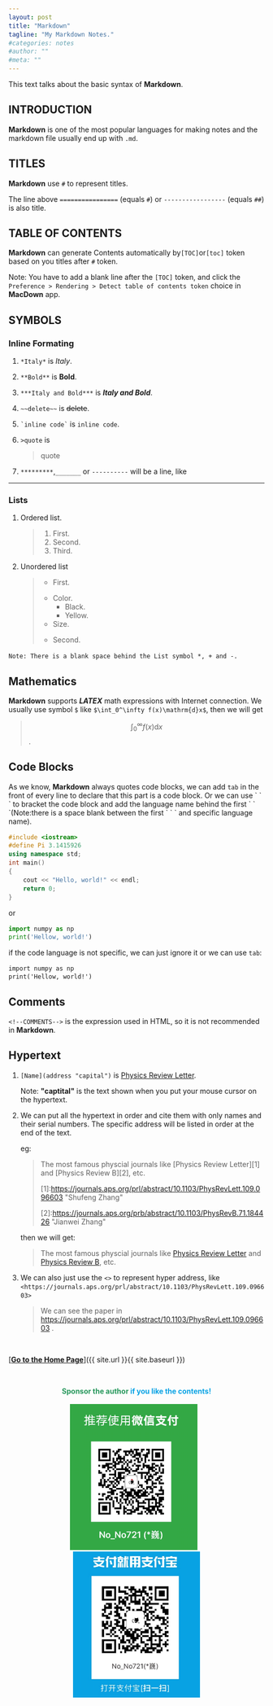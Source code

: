 ```yaml
---
layout: post
title: "Markdown"
tagline: "My Markdown Notes."
#categories: notes
#author: ""
#meta: ""
---
```


This text talks about the basic syntax of **Markdown**.

## INTRODUCTION

**Markdown** is one of the most popular languages for making notes and the markdown file usually end up with ```.md```. 

## TITLES

**Markdown** use `#` to represent titles.

The line above `================` (equals `#`) or `-----------------` (equals `##`) is also title.

## TABLE OF CONTENTS

**Markdown** can generate Contents automatically by`[TOC]`or`[toc]` token based on you titles after `#` token.

Note: You have to add a blank line after the `[TOC]` token, and click the `Preference > Rendering > Detect table of contents token` choice in **MacDown** app.

## SYMBOLS

### Inline Formating

1. `*Italy*` is *Italy*.
2. `**Bold**` is **Bold**.
3. `***Italy and Bold***` is ***Italy and Bold***.
4. `~~delete~~` is ~~delete~~.  
5. ``` `inline code` ``` is `inline code`.
6. `>quote` is
 
	>quote
7. `*********`,`_______` or `----------` will be a line, like 
**********

### Lists

1. Ordered list.

	> 1. First.
	> 2. Second.
	> 3. Third.
	
2. Unordered list
	>*	First.
	>	+ Color.
	>		- Black.
	>		- Yellow.
	>	+ Size.
	>*	Second.

`Note: There is a blank space behind the List symbol *, + and -.`

## Mathematics

**Markdown** supports ***LATEX*** math expressions with Internet connection.
We usually use symbol `$` like `$\int_0^\infty f(x)\mathrm{d}x$`, then we will get
>$$\int_0^\infty f(x)\mathrm{d}x$$
.
<!--for html MathJax latex supports, we have to use $$\letax$$. -->



## Code Blocks

As we know, **Markdown** always quotes code blocks, we can add `tab` in the front of every line to declare that this part is a code block. Or we can use \` \` \` to bracket the code block and add the language name behind the first \` \` \`(Note:there is a space blank between the first \` \` \` and specific language name).


``` cpp
#include <iostream>
#define Pi 3.1415926
using namespace std;
int main()
{
	cout << "Hello, world!" << endl;
	return 0;
}
```
or

``` python
import numpy as np
print('Hellow, world!')
```
if the code language is not specific, we can just ignore it or we can use `tab`:

	import numpy as np
	print('Hellow, world!')

## Comments

`<!--COMMENTS-->` is the expression used in HTML, so it is not recommended in **Markdown**.
<!--my comments-->

## Hypertext

1. `[Name](address "capital")` is
[Physics Review Letter](https://journals.aps.org/prl/abstract/10.1103/PhysRevLett.109.096603 "Shufeng Zhang").

	Note: **"captital"** is the text shown when you put your mouse cursor on the hypertext.

2. We can put all the hypertext in order and cite them with only names and their serial numbers. The specific address will be listed in order at the end of the text.
	
	eg:
	
	>The most famous physcial journals like [Physics Review Letter]\[1] and [Physics Review B]\[2], etc.
	>
	>\[1]:https://journals.aps.org/prl/abstract/10.1103/PhysRevLett.109.096603 "Shufeng Zhang"
	>
	>\[2]:https://journals.aps.org/prb/abstract/10.1103/PhysRevB.71.184426 "Jianwei Zhang"
	
	then we will get:
	>The most famous physcial journals like [Physics Review Letter][1] and [Physics Review B][2], etc.

[1]:https://journals.aps.org/prl/abstract/10.1103/PhysRevLett.109.096603 "Shufeng Zhang"
[2]:https://journals.aps.org/prb/abstract/10.1103/PhysRevB.71.184426 "Jianwei Zhang"

3. We can also just use the `<>` to represent hyper address, like `<https://journals.aps.org/prl/abstract/10.1103/PhysRevLett.109.096603>`
	>We can see the paper in <https://journals.aps.org/prl/abstract/10.1103/PhysRevLett.109.096603> .

&ensp;

[<b><u>Go to the Home Page</u></b>]({{ site.url }}{{ site.baseurl }})

&ensp;

<center class="half">
<font color="#26975b"><b>Sponsor the author </b></font><font color="#08a2e4"><b>if you like the contents!</b></font><br/><br/>
</center>

<center class="half">
    <img src="/images/WechatPay.png" width="251"/> &ensp; <img src="/images/AliPay.png" width="250"/>
</center>

&ensp;

